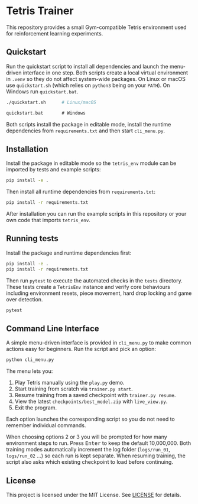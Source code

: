 # Tetris Trainer

This repository provides a small Gym-compatible Tetris environment used for reinforcement learning experiments.

## Quickstart

Run the quickstart script to install all dependencies and launch the
menu-driven interface in one step. Both scripts create a local virtual
environment in `.venv` so they do not affect system-wide packages. On
Linux or macOS use `quickstart.sh` (which relies on `python3` being on
your `PATH`). On Windows run `quickstart.bat`.

```bash
./quickstart.sh      # Linux/macOS
```

```bat
quickstart.bat       # Windows
```

Both scripts install the package in editable mode, install the runtime
dependencies from `requirements.txt` and then start `cli_menu.py`.

## Installation

Install the package in editable mode so the `tetris_env` module can be imported by tests and example scripts:

```bash
pip install -e .
```

Then install all runtime dependencies from `requirements.txt`:

```bash
pip install -r requirements.txt
```

After installation you can run the example scripts in this repository or your own code that imports `tetris_env`.

## Running tests

Install the package and runtime dependencies first:

```bash
pip install -e .
pip install -r requirements.txt
```

Then run `pytest` to execute the automated checks in the `tests` directory.
These tests create a `TetrisEnv` instance and verify core behaviours including
environment resets, piece movement, hard drop locking and game over detection.

```bash
pytest
```

## Command Line Interface

A simple menu-driven interface is provided in `cli_menu.py` to make common
actions easy for beginners. Run the script and pick an option:

```bash
python cli_menu.py
```

The menu lets you:

1. Play Tetris manually using the `play.py` demo.
2. Start training from scratch via `trainer.py start`.
3. Resume training from a saved checkpoint with `trainer.py resume`.
4. View the latest `checkpoints/best_model.zip` with `live_view.py`.
5. Exit the program.

Each option launches the corresponding script so you do not need to
remember individual commands.

When choosing options 2 or 3 you will be prompted for how many
environment steps to run. Press <kbd>Enter</kbd> to keep the default
10,000,000. Both training modes automatically increment the log folder
(``logs/run_01``, ``logs/run_02`` …) so each run is kept separate. When
resuming training, the script also asks which existing checkpoint to
load before continuing.

## License

This project is licensed under the MIT License. See [LICENSE](LICENSE) for details.
